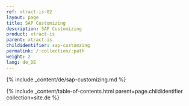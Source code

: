 ```yaml
---
ref: xtract-is-02
layout: page
title: SAP Customizing
description: SAP Customizing
product: xtract-is
parent: xtract-is
childidentifier: sap-customzing
permalink: /:collection/:path
weight: 2
lang: de_DE
---
```


{% include _content/de/sap-customizing.md  %}

{% include _content/table-of-contents.html parent=page.childidentifier collection=site.de %}